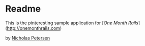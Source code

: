 # Readme

This is the pinteresting sample application for
[*One Month Rails*] (http://onemonthrails.com)

by [Nicholas Petersen](http:facebook.com/astronautjonez)